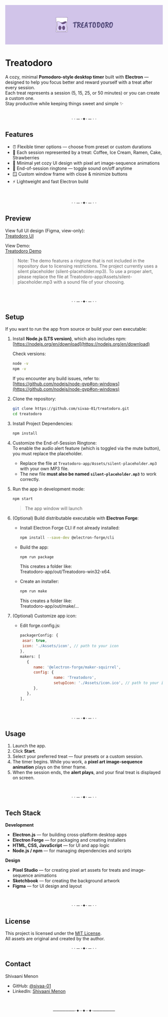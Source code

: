 ![Treatodoro Banner](Treatodoro-app/Assets/Git-Banner.png)
# Treatodoro

A cozy, minimal **Pomodoro-style desktop timer** built with **Electron** — designed to help you focus better and reward yourself with a treat after every session.  
Each treat represents a session (5, 15, 25, or 50 minutes) or you can create a custom one.  
Stay productive while keeping things sweet and simple ✨  
<br>
<p align="center">  · · ─ ·✦· ─ · ·</p>

## Features

* ⏰ Flexible timer options — choose from preset or custom durations
* 🍬 Each session represented by a treat: Coffee, Ice Cream, Ramen, Cake, Strawberries
* 💫 Minimal yet cozy UI design with pixel art image-sequence animations  
* 🔔 End-of-session ringtone — toggle sound on/off anytime  
* 🪟 Custom window frame with close & minimize buttons  
* ⚡ Lightweight and fast Electron build
<br>
<p align="center">  · · ─ ·✦· ─ · ·</p>

## Preview
View full UI design (Figma, view-only):  
[Treatodoro UI](https://www.figma.com/design/FkaJGoQn8puV4jJeuLBOku/TREATODORO?node-id=0-1&t=DSQiMKWj9PRJZXAV-1)  

View Demo:  
[Treatodoro Demo](Treatodoro-app/Assets/Treatodoro-Demo.mp4)
> Note: The demo features a ringtone that is not included in the repository due to licensing restrictions. The project currently uses a silent placeholder (silent-placeholder.mp3). To use a proper alert, please replace the file at Treatodoro-app/Assets/silent-placeholder.mp3 with a sound file of your choosing. 
<br>
<p align="center">  · · ─ ·✦· ─ · ·</p>

## Setup

If you want to run the app from source or build your own executable:

1. Install **Node.js (LTS version)**, which also includes npm:  
   [https://nodejs.org/en/download](https://nodejs.org/en/download)  

   Check versions:
   ```bash
   node -v
   npm -v
   ```
   If you encounter any build issues, refer to:  
   [https://github.com/nodejs/node-gyp#on-windows](https://github.com/nodejs/node-gyp#on-windows)
   
3. Clone the repository:
   ```bash
   git clone https://github.com/sivaa-01/treatodoro.git
   cd treatodoro
   ```
   
4. Install Project Dependencies:
   ```bash
   npm install
   ```

5. Customize the End-of-Session Ringtone:  
   To enable the audio alert feature (which is toggled via the mute button), you must replace the placeholder.
   * Replace the file at `Treatodoro-app/Assets/silent-placeholder.mp3` with your own MP3 file.
   * The new file **must also be named `silent-placeholder.mp3`** to work correctly.
     
6. Run the app in development mode:
   ```bash
   npm start
   ```
   > The app window will launch
   
7. (Optional) Build distributable executable with **Electron Forge**:
   * Install Electron Forge CLI if not already installed:
     ```bash
     npm install --save-dev @electron-forge/cli
     ```

   * Build the app:
     ```bash
     npm run package
     ```

     This creates a folder like:  
     Treatodoro-app/out/Treatodoro-win32-x64.

   * Create an installer:
     ```bash
     npm run make
     ```

     This creates a folder like:  
     Treatodoro-app/out/make/...

8. (Optional) Customize app icon:
   * Edit forge.config.js:
     ```js
     packagerConfig: {
      asar: true,
      icon: './Assets/icon', // path to your icon
     },
     makers: [
        {
           name: '@electron-forge/maker-squirrel',
           config: {
                    name: 'Treatodoro',
                    setupIcon: './Assets/icon.ico', // path to your icon
           },
        },
     ],
     ```
<br>
<p align="center">  · · ─ ·✦· ─ · ·</p>

## Usage

1. Launch the app.  
2. Click **Start**.  
3. Select your preferred treat — four presets or a custom session.
4. The timer begins. While you work, a **pixel art image-sequence animation** plays on the timer frame.  
5. When the session ends, the **alert plays**, and your final treat is displayed on screen.
<br>
<p align="center">  · · ─ ·✦· ─ · ·</p>

## Tech Stack

**Development**
* **Electron.js** — for building cross-platform desktop apps  
* **Electron Forge** — for packaging and creating installers  
* **HTML, CSS, JavaScript** — for UI and app logic  
* **Node.js / npm** — for managing dependencies and scripts

**Design**
* **Pixel Studio** — for creating pixel art assets for treats and image-sequence animations 
* **Sketchbook** — for creating the background artwork
* **Figma** — for UI design and layout 
<br>
<p align="center">  · · ─ ·✦· ─ · ·</p>

## License  
This project is licensed under the [MIT License](./LICENSE).  
All assets are original and created by the author. 
<br>
<p align="center">  · · ─ ·✦· ─ · ·</p>

## Contact
Shivaani Menon
* GitHub: [@sivaa-01](https://github.com/sivaa-01)
* LinkedIn: [Shivaani Menon](https://www.linkedin.com/in/shivaani-menon-71543a201)
<br>
<p align="center">───────·✦··✦··✦·───────</p>
